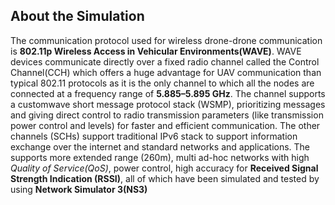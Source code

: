 ## About the Simulation

The  communication  protocol  used  for  wireless  drone-drone communication  is  **802.11p  Wireless  Access  in  Vehicular Environments(WAVE)**.   WAVE   devices   communicate directly over a fixed radio channel called the Control Channel(CCH)    which    offers    a    huge    advantage    for    UAV communication than typical 802.11 protocols as it is the only  channel  to  which  all  the  nodes  are  connected  at  a frequency range of **5.885–5.895 GHz**. The channel supports a  customwave  short  message  protocol  stack  (WSMP), prioritizing  messages  and  giving  direct  control  to  radio transmission parameters (like transmission power control and levels)  for  faster  and  efficient  communication.  The  other channels  (SCHs)  support  traditional  IPv6  stack  to  support information   exchange   over   the   internet   and   standard networks  and  applications.  The  supports  more  extended range (260m), multi ad-hoc networks with high *Quality of Service(QoS)*,  power  control,  high  accuracy  for  **Received Signal  Strength  Indication (RSSI)**,  all  of  which  have  been simulated and tested by using **Network Simulator 3(NS3)**
